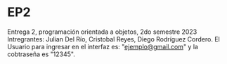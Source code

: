 # EP2
Entrega 2, programación orientada a objetos, 2do semestre 2023
Intregrantes: Julian Del Río, Cristobal Reyes, Diego Rodríguez Cordero.
El Usuario para ingresar en el interfaz es: "ejemplo@gmail.com" y la cobtraseña es "12345".
